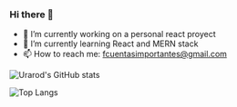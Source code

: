 ### Hi there 👋

- 🔭 I’m currently working on a personal react proyect
- 🌱 I’m currently learning React and MERN stack
- 📫 How to reach me: fcuentasimportantes@gmail.com

![Urarod's GitHub stats](https://github-readme-stats.vercel.app/api?username=urarod&hide=stars&show_icons=true&bg_color=#15162F&title_color=#FFFFFF&text_color=#EB2E46&icon_color=#3C3CC0)

![Top Langs](https://github-readme-stats.vercel.app/api/top-langs/?username=urarod&layout=compact&bg_color=#15162F&title_color=#FFFFFF&text_color=#EB2E46&icon_color=#3C3CC0)




